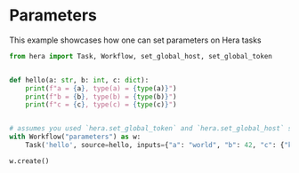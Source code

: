 # Parameters

This example showcases how one can set parameters on Hera tasks

```python
from hera import Task, Workflow, set_global_host, set_global_token


def hello(a: str, b: int, c: dict):
    print(f"a = {a}, type(a) = {type(a)}")
    print(f"b = {b}, type(b) = {type(b)}")
    print(f"c = {c}, type(c) = {type(c)}")


# assumes you used `hera.set_global_token` and `hera.set_global_host` so that the workflow can be submitted
with Workflow("parameters") as w:
    Task('hello', source=hello, inputs={"a": "world", "b": 42, "c": {"k": "v"}})

w.create()
```
